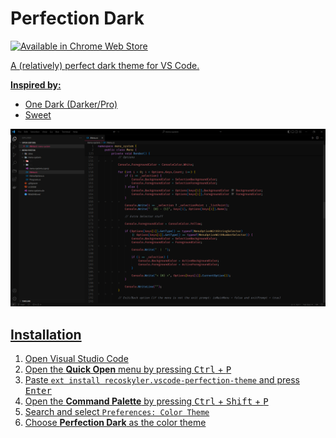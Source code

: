 # Perfection Dark

<a href='https://ko-fi.com/supportkofi' target='_blank'><img height='35' style='border:0px;height:46px;' src='https://storage.googleapis.com/web-dev-uploads/image/WlD8wC6g8khYWPJUsQceQkhXSlv1/UV4C4ybeBTsZt43U4xis.png' border='0' alt='Available in Chrome Web Store' />

A (relatively) perfect dark theme for VS Code.

**Inspired by:**

- One Dark (Darker/Pro)
- Sweet

![Screenshot](screenshot.png)

## Installation

1. Open Visual Studio Code
2. Open the **Quick Open** menu by pressing <kbd>Ctrl</kbd> + <kbd>P</kbd>
3. Paste `ext install recoskyler.vscode-perfection-theme` and press <kbd>Enter</kbd>
4. Open the **Command Palette** by pressing <kbd>Ctrl</kbd> + <kbd>Shift</kbd> + <kbd>P</kbd>
5. Search and select `Preferences: Color Theme`
6. Choose **Perfection Dark** as the color theme
